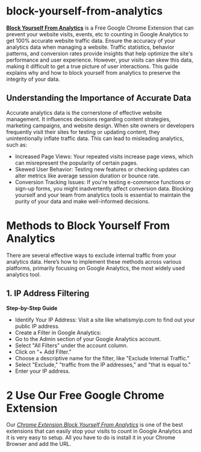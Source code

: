 # block-yourself-from-analytics
**[Block Yourself From Analytics](https://blockyouranalytics.com/)** is a Free Google Chrome Extension that can prevent your website visits, events, etc to counting in Google Analytics to get 100% accurate website traffic data.
Ensure the accuracy of your analytics data when managing a website. Traffic statistics, behavior patterns, and conversion rates provide insights that help optimize the site's performance and user experience. However, your visits can skew this data, making it difficult to get a true picture of user interactions. This guide explains why and how to block yourself from analytics to preserve the integrity of your data.
## Understanding the Importance of Accurate Data
Accurate analytics data is the cornerstone of effective website management. It influences decisions regarding content strategies, marketing campaigns, and website design. When site owners or developers frequently visit their sites for testing or updating content, they unintentionally inflate traffic data. This can lead to misleading analytics, such as:
- Increased Page Views: Your repeated visits increase page views, which can misrepresent the popularity of certain pages.
- Skewed User Behavior: Testing new features or checking updates can alter metrics like average session duration or bounce rate.
- Conversion Tracking Issues: If you're testing e-commerce functions or sign-up forms, you might inadvertently affect conversion data.
Blocking yourself and your team from analytics tools is essential to maintain the purity of your data and make well-informed decisions.
# Methods to Block Yourself From Analytics
There are several effective ways to exclude internal traffic from your analytics data. Here’s how to implement these methods across various platforms, primarily focusing on Google Analytics, the most widely used analytics tool.
## 1. IP Address Filtering
**Step-by-Step Guide**
- Identify Your IP Address: Visit a site like whatismyip.com to find out your public IP address.
- Create a Filter in Google Analytics:
- Go to the Admin section of your Google Analytics account.
- Select "All Filters" under the account column.
- Click on “+ Add Filter.”
- Choose a descriptive name for the filter, like "Exclude Internal Traffic."
- Select "Exclude," "traffic from the IP addresses," and "that is equal to."
- Enter your IP address.
# 2 Use Our Free Google Chrome Extension
Our *[Chrome Extension Block Yourself From Analytics](https://chromewebstore.google.com/detail/block-yourself-from-analy/abbpfmfhdagohdmbefhalchcjbapannn)* is one of the best extensions that can easily stop your visits to count in Google Analytics and it is very easy to setup. All you have to do is install it in your Chrome Browser and add the URL.
